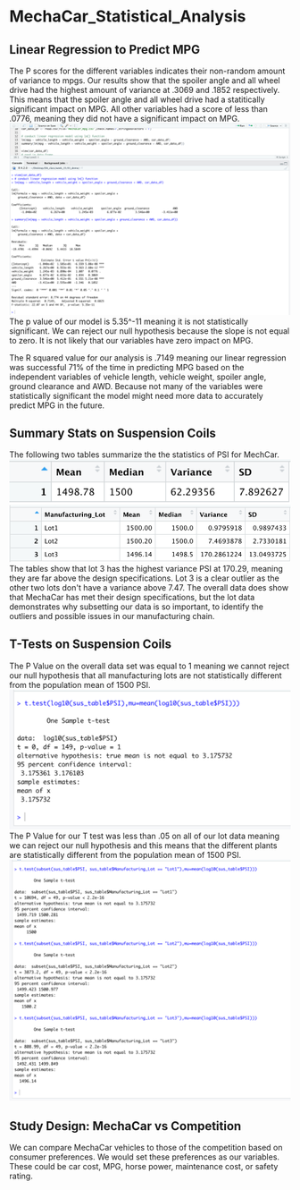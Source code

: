 # MechaCar_Statistical_Analysis


## Linear Regression to Predict MPG

The P scores for the different variables indicates their non-random amount of variance to mpgs. Our results show that the spoiler angle and all wheel drive had the highest amount of variance at .3069 and .1852 respectively. This means that the spoiler angle and all wheel drive had a statitically significant impact on MPG. All other variables had a score of less than .0776, meaning they did not have a significant impact on MPG.
![R Script for Linear Regression](https://github.com/lgconsult/MechaCar_Statistical_Analysis/blob/main/linear_regression_results.png)
The p value of our model is 5.35^-11 meaning it is not statistically significant. We can reject our null hypothesis because the slope is not equal to zero. It is not likely that our variables have zero impact on MPG.

The R squared value for our analysis is .7149 meaning our linear regression was successful 71% of the time in predicting MPG based on the independent variables of vehicle length, vehicle weight, spoiler angle, ground clearance and AWD. Because not many of the variables were statistically significant the model might need more data to accurately predict MPG in the future.

## Summary Stats on Suspension Coils

The following two tables summarize the the statistics of PSI for MechCar. 
![Overall Summary](https://github.com/lgconsult/MechaCar_Statistical_Analysis/blob/main/total_summary.png)
![Lot Summary](https://github.com/lgconsult/MechaCar_Statistical_Analysis/blob/main/lot_summary.png)
The tables show that lot 3 has the highest variance PSI at 170.29, meaning they are far above the design specifications. Lot 3 is a clear outlier as the other two lots don't have a variance above 7.47. The overall data does show that MechaCar has met their design specifications, but the lot data demonstrates why subsetting our data is so important, to identify the outliers and possible issues in our manufacturing chain.


## T-Tests on Suspension Coils

The P Value on the overall data set was equal to 1 meaning we cannot reject our null hypothesis that all manufacturing lots are not statistically different from the population mean of 1500 PSI.  
![Overall T Test](https://github.com/lgconsult/MechaCar_Statistical_Analysis/blob/main/overall_t_test.png)
The P Value for our T test was less than .05 on all of our lot data meaning we can reject our null hypothesis and this means that the different plants are statistically different from the population mean of 1500 PSI.
![lot T test](https://github.com/lgconsult/MechaCar_Statistical_Analysis/blob/main/lot_t-test.png)

## Study Design: MechaCar vs Competition
We can compare MechaCar vehicles to those of the competition based on consumer preferences. We would set these preferences as our variables. These could be car cost, MPG, horse power, maintenance cost, or safety rating.
